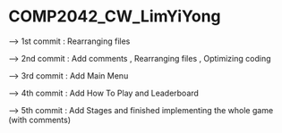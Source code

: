# COMP2042_CW_LimYiYong

--> 1st commit : Rearranging files

--> 2nd commit : Add comments , Rearranging files , Optimizing coding

--> 3rd commit : Add Main Menu

--> 4th commit : Add How To Play and Leaderboard

--> 5th commit : Add Stages and finished implementing the whole game (with comments)
